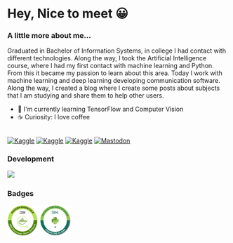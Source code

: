 # Hey, Nice to meet 😀  


### A little more about me...

Graduated in Bachelor of Information Systems, in college I had contact with different technologies. Along the way, I took the Artificial Intelligence course, where I had my first contact with machine learning and Python. From this it became my passion to learn about this area. Today I work with machine learning and deep learning developing communication software. Along the way, I created a blog where I create some posts about subjects that I am studying and share them to help other users.

- 📖  I'm currently learning TensorFlow and Computer Vision
- ☕ Curiosity: I love coffee

<div style="display: inline_block"><br>
  <a target="_blank" href="https://gitlab.com/public-dev-projects-1">	<img alt="Kaggle" src="https://skillicons.dev/icons?i=gitlab"/></a>
  <a target="_blank" href="https://github.com/sc0v0ne">	<img alt="Kaggle" src="https://skillicons.dev/icons?i=github"/></a>
  <a target="_blank" href="https://dev.to/sc0v0ne">	<img alt="Kaggle" src="https://skillicons.dev/icons?i=devto"/></a>
  <a target="_blank" href="https://mastodon.social/@sc0v0ne">	<img alt="Mastodon" src="https://skillicons.dev/icons?i=mastodon"/></a>
</div>

### Development
[![](https://skillicons.dev/icons?i=python,bash,vscode,linux,aws,fastapi,javascript,typescript,markdown,scikitlearn,tensorflow)](https://skillicons.dev)

### Badges

<div style="display: inline_block">
 <img src="Docker_Essentials_-_ISDN.png" style="width:70px;height:70px;">
 <img src="Python_101_Data_Science.png" style="width:70px;height:70px;">
</div>
